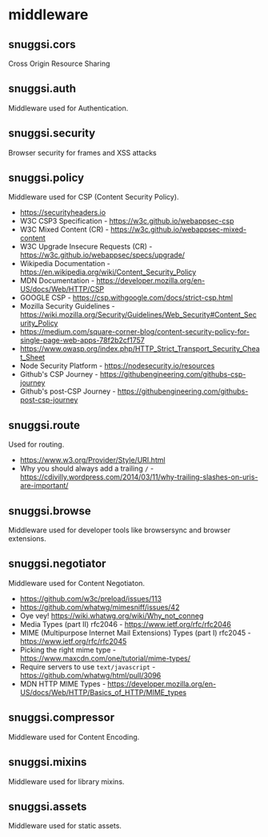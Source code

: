 # middleware


## snuggsi.cors

Cross Origin Resource Sharing


## snuggsi.auth

Middleware used for Authentication.


## snuggsi.security

Browser security for frames and XSS attacks


## snuggsi.policy

Middleware used for CSP (Content Security Policy).

  - https://securityheaders.io
  - W3C CSP3 Specification - https://w3c.github.io/webappsec-csp
  - W3C Mixed Content (CR) - https://w3c.github.io/webappsec-mixed-content
  - W3C Upgrade Insecure Requests (CR) - https://w3c.github.io/webappsec/specs/upgrade/
  - Wikipedia Documentation - https://en.wikipedia.org/wiki/Content_Security_Policy
  - MDN Documentation - https://developer.mozilla.org/en-US/docs/Web/HTTP/CSP
  - GOOGLE CSP - https://csp.withgoogle.com/docs/strict-csp.html
  - Mozilla Security Guidelines - https://wiki.mozilla.org/Security/Guidelines/Web_Security#Content_Security_Policy
  - https://medium.com/square-corner-blog/content-security-policy-for-single-page-web-apps-78f2b2cf1757
  - https://www.owasp.org/index.php/HTTP_Strict_Transport_Security_Cheat_Sheet
  - Node Security Platform - https://nodesecurity.io/resources
  - Github's CSP Journey - https://githubengineering.com/githubs-csp-journey
  - Github's post-CSP Journey - https://githubengineering.com/githubs-post-csp-journey

## snuggsi.route

Used for routing.

  - https://www.w3.org/Provider/Style/URI.html
  - Why you should always add a trailing `/` - https://cdivilly.wordpress.com/2014/03/11/why-trailing-slashes-on-uris-are-important/


## snuggsi.browse

Middleware used for developer tools like browsersync and browser extensions.


## snuggsi.negotiator

Middleware used for Content Negotiaton.

  - https://github.com/w3c/preload/issues/113
  - https://github.com/whatwg/mimesniff/issues/42
  - Oye vey! https://wiki.whatwg.org/wiki/Why_not_conneg
  - Media Types (part II) rfc2046 - https://www.ietf.org/rfc/rfc2046
  - MIME (Multipurpose Internet Mail Extensions) Types (part I) rfc2045 - https://www.ietf.org/rfc/rfc2045
  - Picking the right mime type - https://www.maxcdn.com/one/tutorial/mime-types/
  - Require servers to use `text/javascript` - https://github.com/whatwg/html/pull/3096
  - MDN HTTP MIME Types - https://developer.mozilla.org/en-US/docs/Web/HTTP/Basics_of_HTTP/MIME_types


## snuggsi.compressor

Middleware used for Content Encoding.


## snuggsi.mixins

Middleware used for library mixins.


## snuggsi.assets

Middleware used for static assets.


